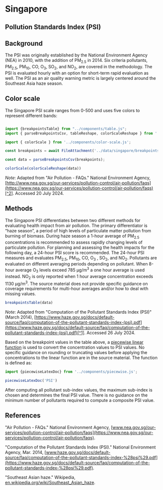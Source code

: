 # Singapore

## Pollution Standards Index (PSI)

## Background

The PSI was originally established by the National Environment Agency (NEA) in 2010, with the addition of PM<sub>2.5</sub> in 2014. Six criteria pollutants, PM<sub>2.5</sub>, PM<sub>10</sub>, CO, O<sub>3</sub>, SO<sub>2</sub>, and NO<sub>2</sub>, are covered in the methodology. The PSI is evaluated hourly with an option for short-term rapid evaluation as well. The PSI as an air quality warning metric is largely centered around the Southeast Asia haze season.

## Color scale

The Singapore PSI scale ranges from 0-500 and uses five colors to represent different bands:

```js

import {breakpointsTable} from "../components/table.js";
import { parseBreakpointsCsv, tableReshape, colorScaleReshape } from '../utils/utils.js';

```

```js
import { colorScale } from '../components/color-scale.js';
```

```js
const breakpoints = await FileAttachment('../data/singapore/breakpoints.csv').text();

const data = parseBreakpointsCsv(breakpoints);
```

```js
colorScale(colorScaleReshape(data))
```
_Note_: Adapted from "Air Pollution - FAQs." National Environment Agency, [http://www.nea.gov.sg/our-services/pollution-control/air-pollution/faqs](https://www.nea.gov.sg/our-services/pollution-control/air-pollution/faqs)[^2]. Accessed 20 July 2024. 

## Methods

The Singapore PSI differentiates between two different methods for evaluating health impact from air pollution. The primary differentiator is “haze season”, a period of high levels of particulate matter pollution from burning of biomass. During haze season a 1-hour average of PM<sub>2.5</sub> concentrations is recommended to assess rapidly changing levels of particulate pollution. For planning and assessing the health impacts for the following day, a 24-hour PSI score is recommended. The 24-hour PSI measures and evaluates PM<sub>2.5</sub>, PM<sub>10</sub>, CO, O<sub>3</sub> , SO<sub>2</sub>, and NO<sub>2</sub>. Pollutants are evaluated on different averaging periods depending on pollutant. When 8-hour average O<sub>3</sub> levels exceed 785 µg/m<sup>3</sup> a one hour average is used instead. NO<sub>2</sub> is only reported when 1 hour average concentration exceeds 1130 µg/m<sup>3</sup>. The source material does not provide specific guidance on coverage requirements for multi-hour averages and/or how to deal with missing values.

```js
breakpointsTable(data)
```
_Note_: Adapted from "Computation of the Pollutant Standards Index (PSI)" (March 2014), 
[https://www.haze.gov.sg/docs/default-source/faq/computation-of-the-pollutant-standards-index-(psi).pdf](https://www.haze.gov.sg/docs/default-source/faq/computation-of-the-pollutant-standards-index-(psi).pdf)[^1]. Accessed 26 July 2024. 

Based on the breakpoint values in the table above, a [piecewise linear function](/methods#piecewise-linear-function) is used to convert the concentration values to PSI values. No specific guidance on rounding or truncating values before applying the concentrations to the linear function are in the source material. The function is defined as:

```js
import {piecewiseLatexDoc} from '../components/piecewise.js';
```

```js
piecewiseLatexDoc('PSI')
```

After computing all pollutant sub-index values, the maximum sub-index is chosen and determines the final PSI value. There is no guidance on the minimum number of pollutants required to compute a composite PSI value.

## References

"Air Pollution - FAQs." National Environment Agency, [www.nea.gov.sg/our-services/pollution-control/air-pollution/faqs](https://www.nea.gov.sg/our-services/pollution-control/air-pollution/faqs). 

"Computation of the Pollutant Standards Index (PSI)." National Environment Agency, Mar. 2014, [www.haze.gov.sg/docs/default-source/faq/computation-of-the-pollutant-standards-index-%28psi%29.pdf](https://www.haze.gov.sg/docs/default-source/faq/computation-of-the-pollutant-standards-index-%28psi%29.pdf). 

"Southeast Asian haze." Wikipedia, [en.wikipedia.org/wiki/Southeast_Asian_haze](https://en.wikipedia.org/wiki/Southeast_Asian_haze).


[^1]: [https://www.haze.gov.sg/docs/default-source/faq/computation-of-the-pollutant-standards-index-(psi).pdf](https://www.haze.gov.sg/docs/default-source/faq/computation-of-the-pollutant-standards-index-(psi).pdf)
[^2]: [http://www.nea.gov.sg/our-services/pollution-control/air-pollution/faqs](https://www.nea.gov.sg/our-services/pollution-control/air-pollution/faqs)